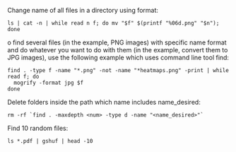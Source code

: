Change name of all files in a directory using format:

```ls | cat -n | while read n f; do mv "$f" $(printf "%06d.png" "$n"); done```

o find several files (in the example, PNG images) with specific name format and do whatever you want to do with them (in the example, convert them to JPG images), use the following example which uses command line tool find:

```
find . -type f -name "*.png" -not -name "*heatmaps.png" -print | while read f; do
  mogrify -format jpg $f
done
```

Delete folders inside the path which name includes name_desired:

```
rm -rf `find . -maxdepth <num> -type d -name "<name_desired>"`
```

Find 10 random files:
```
ls *.pdf | gshuf | head -10
```

